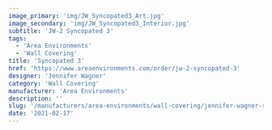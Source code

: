 ```yaml
---
image_primary: 'img/JW_Syncopated3_Art.jpg'
image_secondary: 'img/JW_Syncopated3_Interior.jpg'
subtitle: 'JW-2 Syncopated 3'
tags:
  - 'Area Environments'
  - 'Wall Covering'
title: 'Syncopated 3'
href: 'https://www.areaenvironments.com/order/jw-2-syncopated-3'
designer: 'Jennifer Wagner'
category: 'Wall Covering'
manufacturer: 'Area Environments'
description: ''
slug: '/manufacturers/area-environments/wall-covering/jennifer-wagner-syncopated-3'
date: '2021-02-17'
---
```

